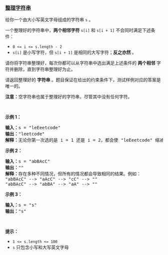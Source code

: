 ### [整理字符串](https://leetcode-cn.com/problems/make-the-string-great)

<p>给你一个由大小写英文字母组成的字符串 <code>s</code> 。</p>

<p>一个整理好的字符串中，<strong>两个相邻字符</strong> <code>s[i]</code> 和 <code>s[i + 1]</code> 不会同时满足下述条件：</p>

<ul>
	<li><code>0 &lt;= i &lt;= s.length - 2</code></li>
	<li><code>s[i]</code> 是小写字符，但 <code>s[i + 1]</code> 是相同的大写字符；<strong>反之亦然</strong> 。</li>
</ul>

<p>请你将字符串整理好，每次你都可以从字符串中选出满足上述条件的 <strong>两个相邻</strong> 字符并删除，直到字符串整理好为止。</p>

<p>请返回整理好的 <strong>字符串</strong> 。题目保证在给出的约束条件下，测试样例对应的答案是唯一的。</p>

<p><strong>注意：</strong>空字符串也属于整理好的字符串，尽管其中没有任何字符。</p>

<p>&nbsp;</p>

<p><strong>示例 1：</strong></p>

<pre><strong>输入：</strong>s = &quot;leEeetcode&quot;
<strong>输出：</strong>&quot;leetcode&quot;
<strong>解释：</strong>无论你第一次选的是 i = 1 还是 i = 2，都会使 &quot;leEeetcode&quot; 缩减为 &quot;leetcode&quot; 。
</pre>

<p><strong>示例 2：</strong></p>

<pre><strong>输入：</strong>s = &quot;abBAcC&quot;
<strong>输出：</strong>&quot;&quot;
<strong>解释：</strong>存在多种不同情况，但所有的情况都会导致相同的结果。例如：
&quot;abBAcC&quot; --&gt; &quot;aAcC&quot; --&gt; &quot;cC&quot; --&gt; &quot;&quot;
&quot;abBAcC&quot; --&gt; &quot;abBA&quot; --&gt; &quot;aA&quot; --&gt; &quot;&quot;
</pre>

<p><strong>示例 3：</strong></p>

<pre><strong>输入：</strong>s = &quot;s&quot;
<strong>输出：</strong>&quot;s&quot;
</pre>

<p>&nbsp;</p>

<p><strong>提示：</strong></p>

<ul>
	<li><code>1 &lt;= s.length &lt;= 100</code></li>
	<li><code>s</code> 只包含小写和大写英文字母</li>
</ul>
